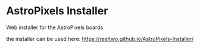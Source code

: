# AstroPixels Installer
Web installer for the AstroPixels boards

the installer can be used here:
https://reeltwo.github.io/AstroPixels-Installer/
